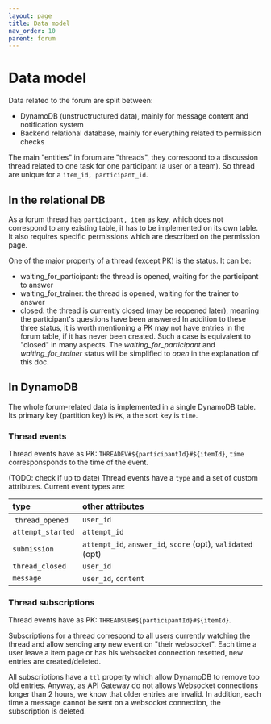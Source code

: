```yaml
---
layout: page
title: Data model
nav_order: 10
parent: forum
---
```


# Data model

Data related to the forum are split between:
- DynamoDB (unstructructured data), mainly for message content and notification system
- Backend relational database, mainly for everything related to permission checks

The main "entities" in forum are "threads", they correspond to a discussion thread related to one task for one participant (a user or a team). So thread are unique for a `item_id, participant_id`.

## In the relational DB

As a forum thread has `participant, item` as key, which does not correspond to any existing table, it has to be implemented on its own table. It also requires specific permissions which are described on the permission page.

One of the major property of a thread (except PK) is the status. It can be:
- waiting_for_participant: the thread is opened, waiting for the participant to answer
- waiting_for_trainer: the thread is opened, waiting for the trainer to answer
- closed: the thread is currently closed (may be reopened later), meaning the participant's questions have been answered
In addition to these three status, it is worth mentioning a PK may not have entries in the forum table, if it has never been created. Such a case is equivalent to "closed" in many aspects.
The *waiting_for_participant* and *waiting_for_trainer* status will be simplified to *open* in the explanation of this doc.


## In DynamoDB

The whole forum-related data is implemented in a single DynamoDB table. Its primary key (partition key) is `PK`, a the sort key is `time`.

### Thread events

Thread events have as PK: `THREADEV#${participantId}#${itemId}`, `time` corresponsponds to the time of the event.

(TODO: check if up to date) Thread events have a `type` and a set of custom attributes. Current event types are:

| type             | other attributes                                                       |
|:-----------------|:-----------------------------------------------------------------------|
| `thread_opened`  | `user_id` |
| `attempt_started`| `attempt_id` |
| `submission`     | `attempt_id`, `answer_id`, `score` (opt), `validated` (opt) |
| `thread_closed`  | `user_id` |
| `message `       | `user_id`, `content`

### Thread subscriptions

Thread events have as PK: `THREADSUB#${participantId}#${itemId}`.

Subscriptions for a thread correspond to all users currently watching the thread and allow sending any new event on "their websocket". Each time a user leave a item page or has his websocket connection resetted, new entries are created/deleted.

All subscriptions have a `ttl` property which allow DynamoDB to remove too old entries. Anyway, as API Gateway do not allows Websocket connections longer than 2 hours, we know that older entries are invalid. In addition, each time a message cannot be sent on a websocket connection, the subscription is deleted.


